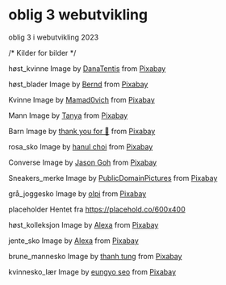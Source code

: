 # oblig 3 webutvikling
 oblig 3 i webutvikling 2023

/* Kilder for bilder */

høst_kvinne
Image by <a href="https://pixabay.com/users/danatentis-2743349/?utm_source=link-attribution&utm_medium=referral&utm_campaign=image&utm_content=2003650">DanaTentis</a> from <a href="https://pixabay.com//?utm_source=link-attribution&utm_medium=referral&utm_campaign=image&utm_content=2003650">Pixabay</a>

høst_blader
Image by <a href="https://pixabay.com/users/momentmal-5324081/?utm_source=link-attribution&utm_medium=referral&utm_campaign=image&utm_content=2665807">Bernd</a> from <a href="https://pixabay.com//?utm_source=link-attribution&utm_medium=referral&utm_campaign=image&utm_content=2665807">Pixabay</a>

Kvinne
Image by <a href="https://pixabay.com/users/mamad0vich-25257407/?utm_source=link-attribution&utm_medium=referral&utm_campaign=image&utm_content=7009979">Mamad0vich</a> from <a href="https://pixabay.com//?utm_source=link-attribution&utm_medium=referral&utm_campaign=image&utm_content=7009979">Pixabay</a>

Mann
Image by <a href="https://pixabay.com/users/ploommee-32016532/?utm_source=link-attribution&utm_medium=referral&utm_campaign=image&utm_content=7661610">Tanya</a> from <a href="https://pixabay.com//?utm_source=link-attribution&utm_medium=referral&utm_campaign=image&utm_content=7661610">Pixabay</a>

Barn
Image by <a href="https://pixabay.com/users/r-region-6314823/?utm_source=link-attribution&utm_medium=referral&utm_campaign=image&utm_content=3016384">thank you for 💙</a> from <a href="https://pixabay.com//?utm_source=link-attribution&utm_medium=referral&utm_campaign=image&utm_content=3016384">Pixabay</a>


rosa_sko
Image by <a href="https://pixabay.com/users/621hjmit-679872/?utm_source=link-attribution&utm_medium=referral&utm_campaign=image&utm_content=589193">hanul choi</a> from <a href="https://pixabay.com//?utm_source=link-attribution&utm_medium=referral&utm_campaign=image&utm_content=589193">Pixabay</a>

Converse
Image by <a href="https://pixabay.com/users/cegoh-94852/?utm_source=link-attribution&utm_medium=referral&utm_campaign=image&utm_content=1433925">Jason Goh</a> from <a href="https://pixabay.com//?utm_source=link-attribution&utm_medium=referral&utm_campaign=image&utm_content=1433925">Pixabay</a>

Sneakers_merke
Image by <a href="https://pixabay.com/users/publicdomainpictures-14/?utm_source=link-attribution&utm_medium=referral&utm_campaign=image&utm_content=71623">PublicDomainPictures</a> from <a href="https://pixabay.com//?utm_source=link-attribution&utm_medium=referral&utm_campaign=image&utm_content=71623">Pixabay</a>

grå_joggesko
Image by <a href="https://pixabay.com/users/olpi-447304/?utm_source=link-attribution&utm_medium=referral&utm_campaign=image&utm_content=832875">olpi</a> from <a href="https://pixabay.com//?utm_source=link-attribution&utm_medium=referral&utm_campaign=image&utm_content=832875">Pixabay</a>

placeholder
Hentet fra https://placehold.co/600x400

høst_kolleksjon
Image by <a href="https://pixabay.com/users/alexas_fotos-686414/?utm_source=link-attribution&utm_medium=referral&utm_campaign=image&utm_content=3853326">Alexa</a> from <a href="https://pixabay.com//?utm_source=link-attribution&utm_medium=referral&utm_campaign=image&utm_content=3853326">Pixabay</a>

jente_sko
Image by <a href="https://pixabay.com/users/alexas_fotos-686414/?utm_source=link-attribution&utm_medium=referral&utm_campaign=image&utm_content=3057510">Alexa</a> from <a href="https://pixabay.com//?utm_source=link-attribution&utm_medium=referral&utm_campaign=image&utm_content=3057510">Pixabay</a>

brune_mannesko
Image by <a href="https://pixabay.com/users/mr-special-9967825/?utm_source=link-attribution&utm_medium=referral&utm_campaign=image&utm_content=3743511">thanh tung</a> from <a href="https://pixabay.com//?utm_source=link-attribution&utm_medium=referral&utm_campaign=image&utm_content=3743511">Pixabay</a>

kvinnesko_lær
Image by <a href="https://pixabay.com/users/ddalki3003-527276/?utm_source=link-attribution&utm_medium=referral&utm_campaign=image&utm_content=506826">eungyo seo</a> from <a href="https://pixabay.com//?utm_source=link-attribution&utm_medium=referral&utm_campaign=image&utm_content=506826">Pixabay</a>